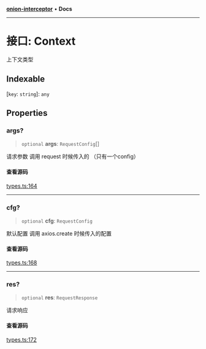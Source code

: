 [**onion-interceptor**](../README.md) • **Docs**

***

# 接口: Context

上下文类型

## Indexable

 \[`key`: `string`\]: `any`

## Properties

### args?

> `optional` **args**: `RequestConfig`[]

请求参数 调用 request 时候传入的 （只有一个config）

#### 查看源码

[types.ts:164](https://github.com/coverjs/onion-interceptor/blob/87a6c5cc986300604182f401f081b47e89a260b5/packages/core/src/types.ts#L164)

***

### cfg?

> `optional` **cfg**: `RequestConfig`

默认配置 调用 axios.create 时候传入的配置

#### 查看源码

[types.ts:168](https://github.com/coverjs/onion-interceptor/blob/87a6c5cc986300604182f401f081b47e89a260b5/packages/core/src/types.ts#L168)

***

### res?

> `optional` **res**: `RequestResponse`

请求响应

#### 查看源码

[types.ts:172](https://github.com/coverjs/onion-interceptor/blob/87a6c5cc986300604182f401f081b47e89a260b5/packages/core/src/types.ts#L172)

